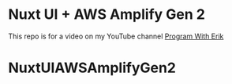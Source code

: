 # Nuxt UI + AWS Amplify Gen 2

This repo is for a video on my YouTube channel [Program With Erik](http://erik.video)
# NuxtUIAWSAmplifyGen2
